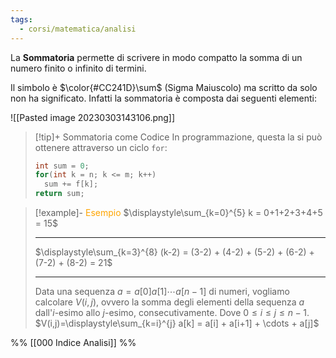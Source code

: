 ```yaml
---
tags:
  - corsi/matematica/analisi
---
```

La **Sommatoria** permette di scrivere in modo compatto la somma di un numero finito o infinito di termini.

Il simbolo è $\color{#CC241D}\sum$ (Sigma Maiuscolo) ma scritto da solo non ha significato. Infatti la sommatoria è composta dai seguenti elementi:

![[Pasted image 20230303143106.png]]

> [!tip]+ Sommatoria come Codice
>In programmazione, questa la si può ottenere attraverso un ciclo `for`:
>```C
>int sum = 0;
>for(int k = n; k <= m; k++)
>	sum += f[k];
>return sum;
>```

> [!example]- <font color="orange">Esempio</font>
>$\displaystyle\sum_{k=0}^{5} k = 0+1+2+3+4+5 = 15$
>
>---
>$\displaystyle\sum_{k=3}^{8} (k-2) = (3-2) + (4-2) + (5-2) + (6-2) + (7-2) + (8-2) = 21$
>
>---
>Data una sequenza $a = a[0]a[1]\cdots a[n-1]$ di numeri, vogliamo calcolare $V(i,j)$, ovvero la somma degli elementi della sequenza $a$ dall'$i$-esimo allo $j$-esimo, consecutivamente. Dove $0\leq i\leq j \leq n-1$.
>$V(i,j)=\displaystyle\sum_{k=i}^{j} a[k] = a[i] + a[i+1] + \cdots + a[j]$

%%
[[000 Indice Analisi]]
%%
